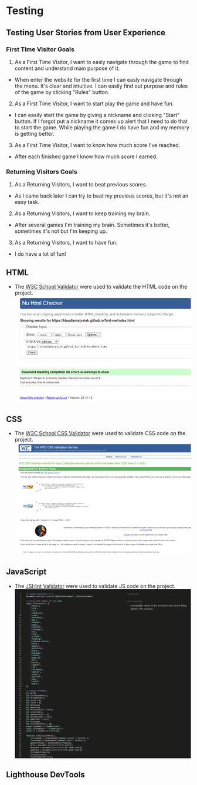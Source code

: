 # Testing
## Testing User Stories from User Experience
### First Time Visitor Goals
1. As a First Time Visitor, I want to easly navigate through the game to find content and understand main purpose of it.
- When enter the website for the first time I can easly navigate through the menu. It's clear and intuitive. I can easily find out purpose and rules of the game by clicking "Rules" button.
2. As a First Time Visitor, I want to start play the game and have fun.
- I can easily start the game by giving a nickname and clicking "Start" button. If I forgot put a nickname it comes up alert that I need to do that to start the game. While playing the game I do have fun and my memory is getting better.
3. As a First Time Visitor, I want to know how much score I've reached.
- After each finished game I know how much score I earned.

### Returning Visitors Goals
1. As a Returning Visitors, I want to beat previous scores.
- As I came back later I can try to beat my previous scores, but it's not an easy task.
2. As a Returning Visitors, I want to keep training my brain.
- After several games I'm training my brain. Sometimes it's better, sometimes it's not but I'm keeping up.
3. As a Returning Visitors, I want to have fun.
- I do have a lot of fun!

## HTML
* The [W3C School Validator](https://validator.w3.org/) were used to validate the HTML code on the project.
![HTML Validator](documentation/images/html-validator.png)
## CSS
* The [W3C School CSS Validator](https://jigsaw.w3.org/css-validator/validator.html.en) were used to validate CSS code on the project.
![CSS Validator](documentation/images/css-validator.png)
## JavaScript
* The [JSHint Validator](https://jshint.com/) were used to validate JS code on the project.
![JSHint Validator](documentation/images/js-validator.png)
## Lighthouse DevTools
